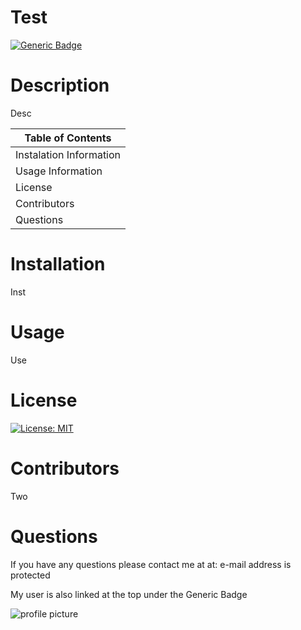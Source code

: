 
  # Test

  [![Generic Badge](https://img.shields.io/badge/User-Andres%20Long-red.svg)](https://github.com/AndresLong01)
    
  # Description
    
  Desc
    
  Table of Contents |
  ----------------- |
  Instalation Information |
  Usage Information |
  License |
  Contributors |
  Questions |
    
  # Installation
  Inst
    
  # Usage
  Use
    
  # License
  [![License: MIT](https://img.shields.io/badge/License-MIT-yellow.svg)](https://opensource.org/licenses/MIT)
    
  # Contributors
  Two
    
  # Questions
  If you have any questions please contact me at at: e-mail address is protected
    
  My user is also linked at the top under the Generic Badge
    
  ![profile picture](undefined "Profile Picture")
  